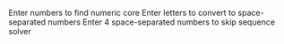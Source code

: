 Enter numbers to find numeric core
Enter letters to convert to space-separated numbers
Enter 4 space-separated numbers to skip sequence solver 
